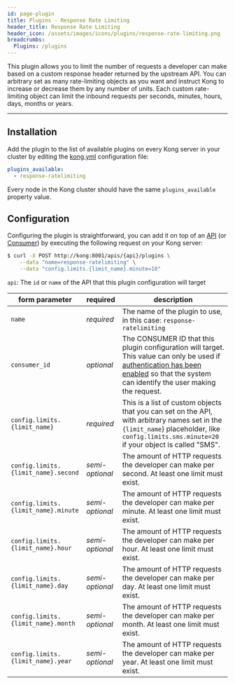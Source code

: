 ```yaml
---
id: page-plugin
title: Plugins - Response Rate Limiting
header_title: Response Rate Limiting
header_icon: /assets/images/icons/plugins/response-rate-limiting.png
breadcrumbs:
  Plugins: /plugins
---
```


This plugin allows you to limit the number of requests a developer can make based on a custom response header returned by the upstream API. You can arbitrary set as many rate-limiting objects as you want and instruct Kong to increase or decrease them by any number of units. Each custom rate-limiting object can limit the inbound requests per seconds, minutes, hours, days, months or years.

----

## Installation

Add the plugin to the list of available plugins on every Kong server in your cluster by editing the [kong.yml][configuration] configuration file:

```yaml
plugins_available:
  - response-ratelimiting
```

Every node in the Kong cluster should have the same `plugins_available` property value.

## Configuration

Configuring the plugin is straightforward, you can add it on top of an [API][api-object] (or [Consumer][consumer-object]) by executing the following request on your Kong server:

```bash
$ curl -X POST http://kong:8001/apis/{api}/plugins \
    --data "name=response-ratelimiting" \
    --data "config.limits.{limit_name}.minute=10"
```

`api`: The `id` or `name` of the API that this plugin configuration will target

form parameter | required        | description
---            | ---             | ---
`name`         | *required*      | The name of the plugin to use, in this case: `response-ratelimiting`
`consumer_id`  | *optional*      | The CONSUMER ID that this plugin configuration will target. This value can only be used if [authentication has been enabled][faq-authentication] so that the system can identify the user making the request.
`config.limits.{limit_name}` | *required*      |  This is a list of custom objects that you can set on the API, with arbitrary names set in the `{limit_name`} placeholder, like `config.limits.sms.minute=20` if your object is called "SMS".
`config.limits.{limit_name}.second` | *semi-optional* | The amount of HTTP requests the developer can make per second. At least one limit must exist.
`config.limits.{limit_name}.minute` | *semi-optional* | The amount of HTTP requests the developer can make per minute. At least one limit must exist.
`config.limits.{limit_name}.hour` | *semi-optional* | The amount of HTTP requests the developer can make per hour. At least one limit must exist.
`config.limits.{limit_name}.day` | *semi-optional* | The amount of HTTP requests the developer can make per day. At least one limit must exist.
`config.limits.{limit_name}.month` | *semi-optional* | The amount of HTTP requests the developer can make per month. At least one limit must exist.
`config.limits.{limit_name}.year` | *semi-optional* | The amount of HTTP requests the developer can make per year. At least one limit must exist.

[api-object]: /docs/{{site.data.kong_latest.release}}/admin-api/#api-object
[configuration]: /docs/{{site.data.kong_latest.release}}/configuration
[consumer-object]: /docs/{{site.data.kong_latest.release}}/admin-api/#consumer-object
[faq-authentication]: /about/faq/#how-can-i-add-an-authentication-layer-on-a-microservice/api?
